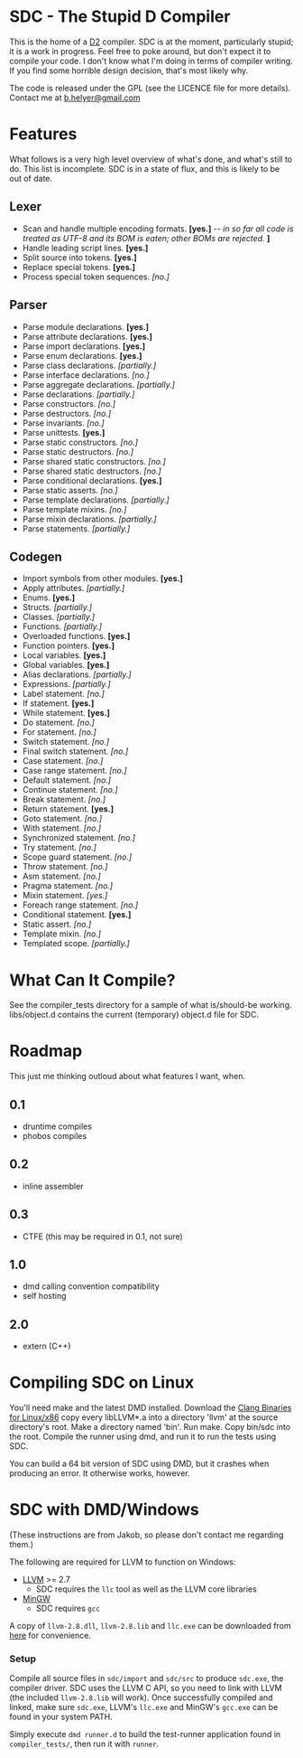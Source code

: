 SDC - The Stupid D Compiler
===========================
This is the home of a [D2](http://www.digitalmars.com/d/2.0) compiler.
SDC is at the moment, particularly stupid; it is a work in progress. Feel free to poke around, but don't expect it to compile your code.
I don't know what I'm doing in terms of compiler writing. If you find some horrible design decision, that's most likely why.

The code is released under the GPL (see the LICENCE file for more details).
Contact me at b.helyer@gmail.com

Features
========
What follows is a very high level overview of what's done, and what's still to do.
This list is incomplete. SDC is in a state of flux, and this is likely to be out of date.

Lexer
-----
* Scan and handle multiple encoding formats.  __[yes.]__ -- _in so far all code is treated as UTF-8 and its BOM is eaten; other BOMs are rejected._ __]__
* Handle leading script lines.  __[yes.]__
* Split source into tokens.  __[yes.]__
* Replace special tokens.  __[yes.]__
* Process special token sequences.  _[no.]_

Parser
------
* Parse module declarations.  __[yes.]__
* Parse attribute declarations.  __[yes.]__
* Parse import declarations.  __[yes.]__
* Parse enum declarations.  __[yes.]__
* Parse class declarations.  _[partially.]_
* Parse interface declarations.  _[no.]_
* Parse aggregate declarations.  _[partially.]_
* Parse declarations.  _[partially.]_
* Parse constructors.  _[no.]_
* Parse destructors.  _[no.]_
* Parse invariants.  _[no.]_
* Parse unittests.  __[yes.]__
* Parse static constructors.  _[no.]_
* Parse static destructors.  _[no.]_
* Parse shared static constructors.  _[no.]_
* Parse shared static destructors.  _[no.]_
* Parse conditional declarations.  __[yes.]__
* Parse static asserts.  _[no.]_
* Parse template declarations.  _[partially.]_
* Parse template mixins.  _[no.]_
* Parse mixin declarations.  _[partially.]_
* Parse statements.  _[partially.]_

Codegen
-------
* Import symbols from other modules.  __[yes.]__
* Apply attributes.  _[partially.]_
* Enums.  __[yes.]__
* Structs.  _[partially.]_
* Classes.  _[partially.]_
* Functions.  _[partially.]_
* Overloaded functions. __[yes.]__
* Function pointers. __[yes.]__
* Local variables.  __[yes.]__
* Global variables.  __[yes.]__
* Alias declarations.  _[partially.]_
* Expressions.  _[partially.]_
* Label statement.  _[no.]_
* If statement.  __[yes.]__
* While statement.  __[yes.]__
* Do statement.  _[no.]_
* For statement.  _[no.]_
* Switch statement.  _[no.]_
* Final switch statement.  _[no.]_
* Case statement.  _[no.]_
* Case range statement.  _[no.]_
* Default statement.  _[no.]_
* Continue statement.  _[no.]_
* Break statement.  _[no.]_
* Return statement.  __[yes.]__
* Goto statement.  _[no.]_
* With statement.  _[no.]_
* Synchronized statement.  _[no.]_
* Try statement.  _[no.]_
* Scope guard statement.  _[no.]_
* Throw statement.  _[no.]_
* Asm statement.  _[no.]_
* Pragma statement.  _[no.]_
* Mixin statement.  _[yes.]_
* Foreach range statement.  _[no.]_
* Conditional statement.  __[yes.]__
* Static assert.  _[no.]_
* Template mixin.  _[no.]_
* Templated scope. _[partially.]_


What Can It Compile?
====================
See the compiler_tests directory for a sample of what is/should-be working.
libs/object.d contains the current (temporary) object.d file for SDC.  

Roadmap
=======
This just me thinking outloud about what features I want, when.

0.1
---
* druntime compiles
* phobos compiles

0.2
---
* inline assembler

0.3
---
* CTFE (this may be required in 0.1, not sure)

1.0
---
* dmd calling convention compatibility
* self hosting

2.0
---
* extern (C++)


Compiling SDC on Linux
=======
You'll need make and the latest DMD installed.
Download the [Clang Binaries for Linux/x86](http://llvm.org/releases/download.html#2.9) copy every libLLVM*.a into a directory 'llvm' at the source directory's root.
Make a directory named 'bin'.
Run make.
Copy bin/sdc into the root. Compile the runner using dmd, and run it to run the tests using SDC.

You can build a 64 bit version of SDC using DMD, but it crashes when producing an error. It otherwise works, however.

SDC with DMD/Windows
=======
(These instructions are from Jakob, so please don't contact me regarding them.)

The following are required for LLVM to function on Windows:

* [LLVM](http://llvm.org/) >= 2.7
  * SDC requires the `llc` tool as well as the LLVM core libraries
* [MinGW](http://www.mingw.org/)
  * SDC requires `gcc`

A copy of `llvm-2.8.dll`, `llvm-2.8.lib` and `llc.exe` can be downloaded from [here](http://filesmelt.com/dl/llvm-2.8-Win32-bin_.zip) for convenience.

### Setup
Compile all source files in `sdc/import` and `sdc/src` to produce `sdc.exe`, the compiler driver. SDC uses the LLVM C API, so you need to link with LLVM (the included `llvm-2.8.lib` will work). Once successfully compiled and linked, make sure `sdc.exe`, LLVM's `llc.exe` and MinGW's `gcc.exe` can be found in your system PATH.

Simply execute `dmd runner.d` to build the test-runner application found in `compiler_tests/`, then run it with `runner`.
